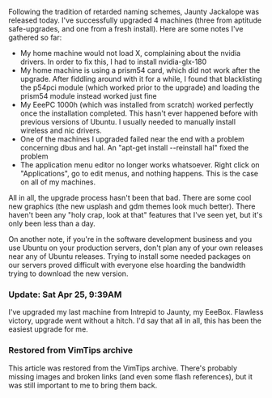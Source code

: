 <!-- :metadata:

title: Ubuntu 9.04  - Jaunty Jackalope
tags: Linux
published: 2009-04-24T00:59:41-0700
summary:

Following the tradition of retarded naming schemes, Jaunty Jackalope was released today...

-->

<p>Following the tradition of retarded naming schemes, Jaunty Jackalope was
released today.  I've successfully upgraded 4 machines (three from aptitude
safe-upgrades, and one from a fresh install).  Here are some notes I've
gathered so far:</p>
<p><ul>
<li>My home machine would not load X, complaining about the nvidia drivers.  In
order to fix this, I had to install nvidia-glx-180</li>
<li>My home machine is using a prism54 card, which did not work after the
upgrade.  After fiddling around with it for a while, I found that blacklisting
the p54pci module (which worked prior to the upgrade) and loading the prism54
module instead worked just fine</li>
<li>My EeePC 1000h (which was installed from scratch) worked perfectly once the
installation completed.  This hasn't ever happened before with previous
versions of Ubuntu.  I usually needed to manually install wireless and nic
drivers.</li>
<li>One of the machines I upgraded failed near the end with a problem
concerning dbus and hal.  An "apt-get install --reinstall hal" fixed the
problem</li>
<li>The application menu editor no longer works whatsoever.  Right click on
"Applications", go to edit menus, and nothing happens.  This is the case on all
of my machines.</li>
</ul>
</p>
<p>All in all, the upgrade process hasn't been that bad.  There are some cool
new graphics (the new usplash and gdm themes look much better).  There haven't
been any "holy crap, look at that" features that I've seen yet, but it's only
been less than a day.</p>
<p>On another note, if you're in the software development business and you use
Ubuntu on your production servers, don't plan any of your own releases near any
of Ubuntu releases.  Trying to install some needed packages on our servers
proved difficult with everyone else hoarding the bandwidth trying to download
the new version.</p>

<h3>Update: Sat Apr 25, 9:39AM</h3>

<p>I've upgraded my last machine from Intrepid to Jaunty, my EeeBox.  Flawless
victory, upgrade went without a hitch.  I'd say that all in all, this has been
the easiest upgrade for me. </p>

<div class="restored-from-archive">
  <h3>Restored from VimTips archive</h3>
  <p>
  This article was restored from the VimTips archive. There's probably
  missing images and broken links (and even some flash references), but it
  was still important to me to bring them back.
  </p>
</div>
